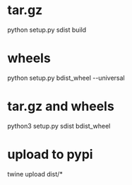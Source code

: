 # tar.gz
python setup.py sdist build
# wheels
python setup.py bdist_wheel --universal
# tar.gz and wheels
python3 setup.py sdist bdist_wheel
# upload to pypi
twine upload dist/*